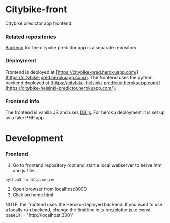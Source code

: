 # Citybike-front
Citybike predictor app frontend.

### Related repositories
[Backend](https://github.com/juhapekkamoilanen/citybike-statistical-analysis) for the citybike predictor app is a separate repository.

### Deployment
Frontend is deployed at [https://citybike-pred.herokuapp.com/](https://citybike-pred.herokuapp.com/). The frontend uses the python backend deployed at [https://citybike-helsinki-predictor.herokuapp.com/](https://citybike-helsinki-predictor.herokuapp.com/).

### Frontend info
The frontend is vanilla JS and uses [D3.js](https://d3js.org/). For heroku deployment it is set up as a fake PHP app.

# Development

### Frontend

1. Go to frontend repository root and start a local webserver to serve html and js files

```
python3 -m http.server
```

2. Open browser from localhost:8000
3. Click on home.html

NOTE: the frontend uses the Heroku-deployed backend. If you want to use a locally run backend, change the first line in js-src/plotter.js to const baseUrl = 'http://localhost:3001'
